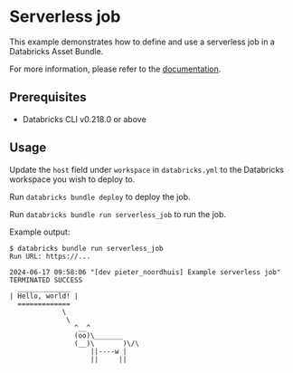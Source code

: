 # Serverless job

This example demonstrates how to define and use a serverless job in a Databricks Asset Bundle.

For more information, please refer to the [documentation](https://docs.databricks.com/en/workflows/jobs/how-to/use-bundles-with-jobs.html#configure-a-job-that-uses-serverless-compute).

## Prerequisites

* Databricks CLI v0.218.0 or above

## Usage

Update the `host` field under `workspace` in `databricks.yml` to the Databricks workspace you wish to deploy to.

Run `databricks bundle deploy` to deploy the job.

Run `databricks bundle run serverless_job` to run the job.

Example output:

```
$ databricks bundle run serverless_job
Run URL: https://...

2024-06-17 09:58:06 "[dev pieter_noordhuis] Example serverless job" TERMINATED SUCCESS
  _____________
| Hello, world! |
  =============
             \
              \
                ^__^
                (oo)\_______
                (__)\       )\/\
                    ||----w |
                    ||     ||
```

